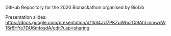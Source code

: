 GitHub Repository for the 2020 Biohackathon organised by BioLib

Presentation slides: https://docs.google.com/presentation/d/1IdI4JU7PKZuWbcrCi9AhLmmwnW16r6HYe7DU6mfosdA/edit?usp=sharing
